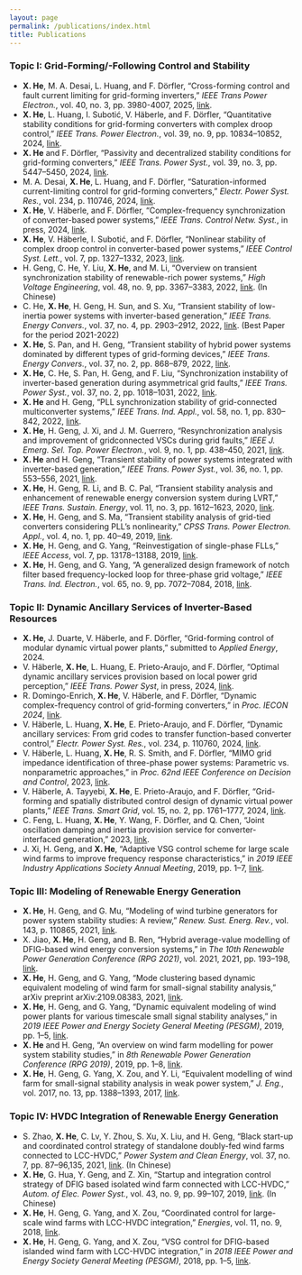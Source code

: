 ```yaml
---
layout: page
permalink: /publications/index.html
title: Publications
---
```


### Topic I: Grid-Forming/-Following Control and Stability

- **X. He**, M. A. Desai, L. Huang, and F. Dörfler, “Cross-forming control and fault current limiting for grid-forming inverters,” *IEEE Trans Power Electron.*, vol. 40, no. 3, pp. 3980-4007, 2025, [link](https://doi.org/10.1109/TPEL.2024.3500885).
- **X. He**, L. Huang, I. Subotić, V. Häberle, and F. Dörfler, “Quantitative stability conditions for grid-forming converters with complex droop control,” *IEEE Trans. Power Electron.*, vol. 39, no. 9, pp. 10834–10852, 2024, [link](https://doi.org/10.1109/TPEL.2024.3404251).
- **X. He** and F. Dörfler, “Passivity and decentralized stability conditions for grid-forming converters,” *IEEE Trans. Power Syst.*, vol. 39, no. 3, pp. 5447–5450, 2024, [link](https://doi.org/10.1109/TPWRS.2024.3360707).
- M. A. Desai, **X. He**, L. Huang, and F. Dörfler, “Saturation-informed current-limiting control for grid-forming converters,” *Electr. Power Syst. Res.*, vol. 234, p. 110746, 2024, [link](https://doi.org/10.1016/j.epsr.2024.110746).
- **X. He**, V. Häberle, and F. Dörfler, “Complex-frequency synchronization of converter-based power systems,” *IEEE Trans. Control Netw. Syst.*, in press, 2024, [link](https://doi.org/10.1109/TCNS.2024.3420983).
- **X. He**, V. Häberle, I. Subotić, and F. Dörfler, “Nonlinear stability of complex droop control in converter-based power systems,” *IEEE Control Syst. Lett.*, vol. 7, pp. 1327–1332, 2023, [link](https://doi.org/10.1109/LCSYS.2023.3236276).
- H. Geng, C. He, Y. Liu, **X. He**, and M. Li, “Overview on transient synchronization stability of renewable-rich power systems,” *High Voltage Engineering*, vol. 48, no. 9, pp. 3367–3383, 2022, [link](https://doi.org/10.13336/j.1003-6520.hve.20221231). (In Chinese)
- C. He, **X. He**, H. Geng, H. Sun, and S. Xu, “Transient stability of low-inertia power systems with inverter-based generation,” *IEEE Trans. Energy Convers.*, vol. 37, no. 4, pp. 2903–2912, 2022, [link](https://doi.org/10.1109/TEC.2022.3185623). (Best Paper for the period 2021-2022)
- **X. He**, S. Pan, and H. Geng, “Transient stability of hybrid power systems dominated by different types of grid-forming devices,” *IEEE Trans. Energy Convers.*, vol. 37, no. 2, pp. 868–879, 2022, [link](https://doi.org/10.1109/TEC.2021.3113399).
- **X. He**, C. He, S. Pan, H. Geng, and F. Liu, “Synchronization instability of inverter-based generation during asymmetrical grid faults,” *IEEE Trans. Power Syst.*, vol. 37, no. 2, pp. 1018–1031, 2022, [link](https://doi.org/10.1109/TPWRS.2021.3098393).
- **X. He** and H. Geng, “PLL synchronization stability of grid-connected multiconverter systems,” *IEEE Trans. Ind. Appl.*, vol. 58, no. 1, pp. 830–842, 2022, [link](https://doi.org/10.1109/TIA.2021.3121262).
- **X. He**, H. Geng, J. Xi, and J. M. Guerrero, “Resynchronization analysis and improvement of gridconnected VSCs during grid faults,” *IEEE J. Emerg. Sel. Top. Power Electron.*, vol. 9, no. 1, pp. 438–450, 2021, [link](https://doi.org/10.1109/JESTPE.2019.2954555).
- **X. He** and H. Geng, “Transient stability of power systems integrated with inverter-based generation,” *IEEE Trans. Power Syst.*, vol. 36, no. 1, pp. 553–556, 2021, [link](https://doi.org/10.1109/TPWRS.2020.3033468).
- **X. He**, H. Geng, R. Li, and B. C. Pal, “Transient stability analysis and enhancement of renewable energy conversion system during LVRT,” *IEEE Trans. Sustain. Energy*, vol. 11, no. 3, pp. 1612–1623, 2020, [link](https://doi.org/10.1109/TSTE.2019.2932613).
- **X. He**, H. Geng, and S. Ma, “Transient stability analysis of grid-tied converters considering PLL’s nonlinearity,” *CPSS Trans. Power Electron. Appl.*, vol. 4, no. 1, pp. 40–49, 2019, [link](https://doi.org/10.24295/CPSSTPEA.2019.00005).
- **X. He**, H. Geng, and G. Yang, “Reinvestigation of single-phase FLLs,” *IEEE Access*, vol. 7, pp. 13178–13188, 2019, [link](https://doi.org/10.1109/ACCESS.2019.2891973).
- **X. He**, H. Geng, and G. Yang, “A generalized design framework of notch filter based frequency-locked loop for three-phase grid voltage,” *IEEE Trans. Ind. Electron.*, vol. 65, no. 9, pp. 7072–7084, 2018, [link](https://doi.org/10.1109/TIE.2017.2784413).

### Topic II: Dynamic Ancillary Services of Inverter-Based Resources

- **X. He**, J. Duarte, V. Häberle, and F. Dörfler, “Grid-forming control of modular dynamic virtual power plants,” submitted to *Applied Energy*, 2024.
- V. Häberle, **X. He**, L. Huang, E. Prieto-Araujo, and F. Dörfler, “Optimal dynamic ancillary services provision based on local power grid perception,” *IEEE Trans. Power Syst*, in press, 2024, [link](https://doi.org/10.1109/TPWRS.2024.3447410).
- R. Domingo-Enrich, **X. He**, V. Häberle, and F. Dörfler, “Dynamic complex-frequency control of grid-forming converters,” in *Proc. IECON 2024*, [link](https://arxiv.org/abs/2404.10071).
- V. Häberle, L. Huang, **X. He**, E. Prieto-Araujo, and F. Dörfler, “Dynamic ancillary services: From grid codes to transfer function-based converter control,” *Electr. Power Syst. Res.*, vol. 234, p. 110760, 2024, [link](https://doi.org/10.1016/j.epsr.2024.110760).
- V. Häberle, L. Huang, **X. He**, R. S. Smith, and F. Dörfler, “MIMO grid impedance identification of three-phase power systems: Parametric vs. nonparametric approaches,” in *Proc. 62nd IEEE Conference on Decision and Control*, 2023, [link](https://doi.org/10.1109/CDC49753.2023.10383646).
- V. Häberle, A. Tayyebi, **X. He**, E. Prieto-Araujo, and F. Dörfler, “Grid-forming and spatially distributed control design of dynamic virtual power plants,” *IEEE Trans. Smart Grid*, vol. 15, no. 2, pp. 1761–1777, 2024, [link](https://doi.org/10.1109/TSG.2023.3311481).
- C. Feng, L. Huang, **X. He**, Y. Wang, F. Dörfler, and Q. Chen, “Joint oscillation damping and inertia provision service for converter-interfaced generation,” 2023, [link](https://arxiv.org/abs/2309.01321).
- J. Xi, H. Geng, and **X. He**, “Adaptive VSG control scheme for large scale wind farms to improve frequency response characteristics,” in *2019 IEEE Industry Applications Society Annual Meeting*, 2019, pp. 1–7, [link](https://doi.org/10.1109/IAS.2019.8912376).  <br>

### Topic III: Modeling of Renewable Energy Generation

- **X. He**, H. Geng, and G. Mu, “Modeling of wind turbine generators for power system stability studies: A review,” *Renew. Sust. Energ. Rev.*, vol. 143, p. 110865, 2021, [link](https://doi.org/10.1016/j.rser.2021.110865).
- X. Jiao, **X. He**, H. Geng, and B. Ren, “Hybrid average-value modelling of DFIG-based wind energy conversion systems,” in *The 10th Renewable Power Generation Conference (RPG 2021)*, vol. 2021, 2021, pp. 193–198, [link](https://doi.org/10.1049/icp.2021.2369).
- **X. He**, H. Geng, and G. Yang, “Mode clustering based dynamic equivalent modeling of wind farm for small-signal stability analysis,” arXiv preprint arXiv:2109.08383, 2021, [link](https://arxiv.org/abs/2109.08383).
- **X. He**, H. Geng, and G. Yang, “Dynamic equivalent modeling of wind power plants for various timescale small signal stability analyses,” in *2019 IEEE Power and Energy Society General Meeting (PESGM)*, 2019, pp. 1–5, [link](https://doi.org/10.1109/PESGM40551.2019.8974059).
- **X. He** and H. Geng, “An overview on wind farm modelling for power system stability studies,” in *8th Renewable Power Generation Conference (RPG 2019)*, 2019, pp. 1–8, [link](https://doi.org/10.1049/cp.2019.0676).
- **X. He**, H. Geng, G. Yang, X. Zou, and Y. Li, “Equivalent modelling of wind farm for small-signal stability analysis in weak power system,” *J. Eng.*, vol. 2017, no. 13, pp. 1388–1393, 2017, [link](https://doi.org/10.1049/joe.2017.0559).

### Topic IV: HVDC Integration of Renewable Energy Generation

- S. Zhao, **X. He**, C. Lv, Y. Zhou, S. Xu, X. Liu, and H. Geng, “Black start-up and coordinated control strategy of standalone doubly-fed wind farms connected to LCC-HVDC,” *Power System and Clean Energy*, vol. 37, no. 7, pp. 87–96,135, 2021, [link](https://doi.org/10.3969/j.issn.16743814.2021.07.012). (In Chinese)
- **X. He**, G. Hua, Y. Geng, and Z. Xin, “Startup and integration control strategy of DFIG based isolated wind farm connected with LCC-HVDC,” *Autom. of Elec. Power Syst.*, vol. 43, no. 9, pp. 99–107, 2019, [link](https://doi.org/10.7500/AEPS20180125006). (In Chinese)
- **X. He**, H. Geng, G. Yang, and X. Zou, “Coordinated control for large-scale wind farms with LCC-HVDC integration,” *Energies*, vol. 11, no. 9, 2018, [link](https://doi.org/10.3390/en11092207).
- **X. He**, H. Geng, G. Yang, and X. Zou, “VSG control for DFIG-based islanded wind farm with LCC-HVDC integration,” in *2018 IEEE Power and Energy Society General Meeting (PESGM)*, 2018, pp. 1–5, [link](https://doi.org/10.1109/PESGM.2018.8585982).
